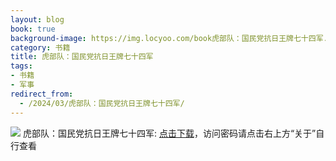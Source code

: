 ```yaml
---
layout: blog
book: true
background-image: https://img.locyoo.com/book虎部队：国民党抗日王牌七十四军.jpg
category: 书籍
title: 虎部队：国民党抗日王牌七十四军
tags:
- 书籍
- 军事
redirect_from:
  - /2024/03/虎部队：国民党抗日王牌七十四军/
---
```

![](https://img.locyoo.com/book虎部队：国民党抗日王牌七十四军.jpg)
虎部队：国民党抗日王牌七十四军: <a name = "ref1" href="https://url18.ctfile.com/f/50983618-1060770436-08c3f8?p=3619">点击下载</a>，访问密码请点击右上方“关于”自行查看